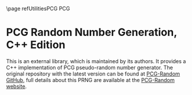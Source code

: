 \page refUtilitiesPCG PCG

# PCG Random Number Generation, C++ Edition

[PCG-Random website]: http://www.pcg-random.org
[PCG-Random GitHub]: https://github.com/imneme/pcg-cpp

This is an external library, which is maintained by its authors. It provides a C++ implementation of PCG pseudo-random
 number generator. The original repository with the latest version can be found at [PCG-Random GitHub], full details
 about this PRNG are available at the [PCG-Random website].